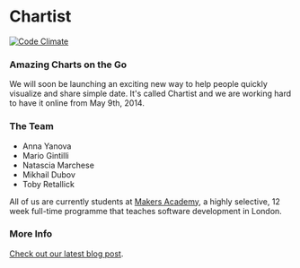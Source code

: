
# Chartist

[![Code Climate](https://codeclimate.com/github/chartist/chartist.png)](https://codeclimate.com/github/chartist/chartist)

### Amazing Charts on the Go
We will soon be launching an exciting new way to help people quickly visualize and share simple date. It's called Chartist
and we are working hard to have it online from May 9th, 2014.

### The Team
- Anna Yanova
- Mario Gintilli
- Natascia Marchese
- Mikhail Dubov
- Toby Retallick

All of us are currently students at [Makers Academy](http://www.makersacademy.com), a highly selective,
 12 week full-time programme that teaches software development in London.

### More Info
[Check out our latest blog post](http://digitalmaker.ghost.io/2014/04/27/the-final-push/).
